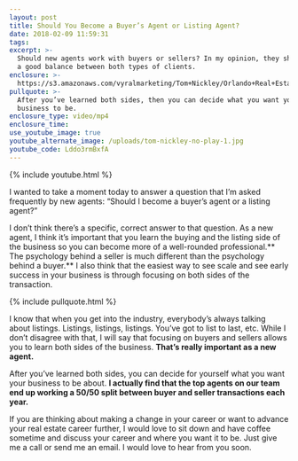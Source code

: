 ```yaml
---
layout: post
title: Should You Become a Buyer’s Agent or Listing Agent?
date: 2018-02-09 11:59:31
tags:
excerpt: >-
  Should new agents work with buyers or sellers? In my opinion, they should have
  a good balance between both types of clients.
enclosure: >-
  https://s3.amazonaws.com/vyralmarketing/Tom+Nickley/Orlando+Real+Estate+Agent-+Should+you+become+a+buyer+or+listing+agent%253F.mp4
pullquote: >-
  After you’ve learned both sides, then you can decide what you want your
  business to be.
enclosure_type: video/mp4
enclosure_time:
use_youtube_image: true
youtube_alternate_image: /uploads/tom-nickley-no-play-1.jpg
youtube_code: Lddo3rmBxfA
---
```



{% include youtube.html %}

I wanted to take a moment today to answer a question that I’m asked frequently by new agents: “Should I become a buyer’s agent or a listing agent?”

I don’t think there’s a specific, correct answer to that question. As a new agent, I think it’s important that you learn the buying and the listing side of the business so you can become more of a well-rounded professional.** The psychology behind a seller is much different than the psychology behind a buyer.** I also think that the easiest way to see scale and see early success in your business is through focusing on both sides of the transaction.

{% include pullquote.html %}

I know that when you get into the industry, everybody’s always talking about listings. Listings, listings, listings. You’ve got to list to last, etc. While I don’t disagree with that, I will say that focusing on buyers and sellers allows you to learn both sides of the business. **That’s really important as a new agent.**

After you’ve learned both sides, you can decide for yourself what you want your business to be about. **I actually find that the top agents on our team end up working a 50/50 split between buyer and seller transactions each year.**

If you are thinking about making a change in your career or want to advance your real estate career further, I would love to sit down and have coffee sometime and discuss your career and where you want it to be. Just give me a call or send me an email. I would love to hear from you soon.

&nbsp;